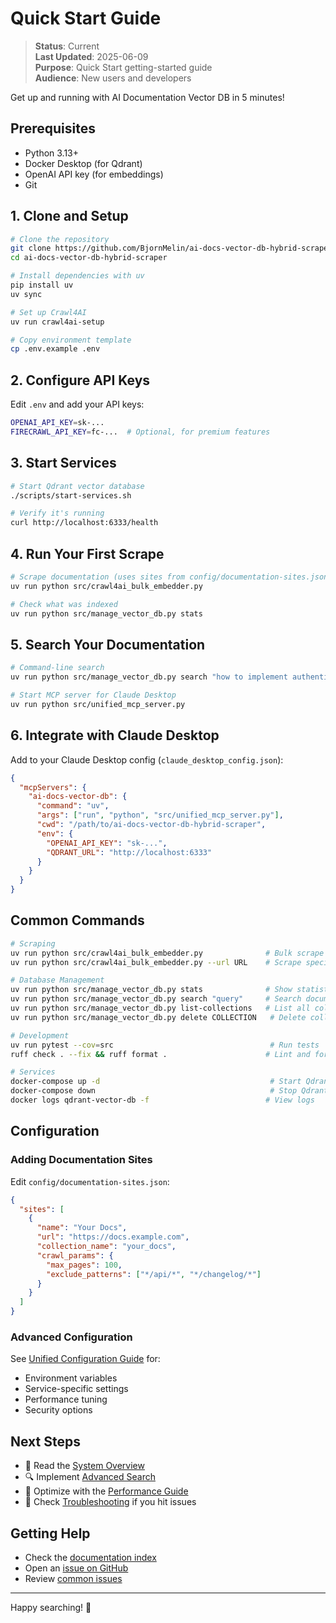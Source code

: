 # Quick Start Guide

> **Status**: Current  
> **Last Updated**: 2025-06-09  
> **Purpose**: Quick Start getting-started guide  
> **Audience**: New users and developers

Get up and running with AI Documentation Vector DB in 5 minutes!

## Prerequisites

- Python 3.13+
- Docker Desktop (for Qdrant)
- OpenAI API key (for embeddings)
- Git

## 1. Clone and Setup

```bash
# Clone the repository
git clone https://github.com/BjornMelin/ai-docs-vector-db-hybrid-scraper.git
cd ai-docs-vector-db-hybrid-scraper

# Install dependencies with uv
pip install uv
uv sync

# Set up Crawl4AI
uv run crawl4ai-setup

# Copy environment template
cp .env.example .env
```

## 2. Configure API Keys

Edit `.env` and add your API keys:

```bash
OPENAI_API_KEY=sk-...
FIRECRAWL_API_KEY=fc-...  # Optional, for premium features
```

## 3. Start Services

```bash
# Start Qdrant vector database
./scripts/start-services.sh

# Verify it's running
curl http://localhost:6333/health
```

## 4. Run Your First Scrape

```bash
# Scrape documentation (uses sites from config/documentation-sites.json)
uv run python src/crawl4ai_bulk_embedder.py

# Check what was indexed
uv run python src/manage_vector_db.py stats
```

## 5. Search Your Documentation

```bash
# Command-line search
uv run python src/manage_vector_db.py search "how to implement authentication" --limit 5

# Start MCP server for Claude Desktop
uv run python src/unified_mcp_server.py
```

## 6. Integrate with Claude Desktop

Add to your Claude Desktop config (`claude_desktop_config.json`):

```json
{
  "mcpServers": {
    "ai-docs-vector-db": {
      "command": "uv",
      "args": ["run", "python", "src/unified_mcp_server.py"],
      "cwd": "/path/to/ai-docs-vector-db-hybrid-scraper",
      "env": {
        "OPENAI_API_KEY": "sk-...",
        "QDRANT_URL": "http://localhost:6333"
      }
    }
  }
}
```

## Common Commands

```bash
# Scraping
uv run python src/crawl4ai_bulk_embedder.py              # Bulk scrape all sites
uv run python src/crawl4ai_bulk_embedder.py --url URL    # Scrape specific URL

# Database Management
uv run python src/manage_vector_db.py stats              # Show statistics
uv run python src/manage_vector_db.py search "query"     # Search documents
uv run python src/manage_vector_db.py list-collections   # List all collections
uv run python src/manage_vector_db.py delete COLLECTION   # Delete collection

# Development
uv run pytest --cov=src                                   # Run tests
ruff check . --fix && ruff format .                      # Lint and format

# Services
docker-compose up -d                                      # Start Qdrant
docker-compose down                                       # Stop Qdrant
docker logs qdrant-vector-db -f                          # View logs
```

## Configuration

### Adding Documentation Sites

Edit `config/documentation-sites.json`:

```json
{
  "sites": [
    {
      "name": "Your Docs",
      "url": "https://docs.example.com",
      "collection_name": "your_docs",
      "crawl_params": {
        "max_pages": 100,
        "exclude_patterns": ["*/api/*", "*/changelog/*"]
      }
    }
  ]
}
```

### Advanced Configuration

See [Unified Configuration Guide](../reference/configuration/config-schema.md) for:

- Environment variables
- Service-specific settings
- Performance tuning
- Security options

## Next Steps

- 📖 Read the [System Overview](../concepts/architecture/system-overview.md)
- 🔍 Implement [Advanced Search](../how-to-guides/implement-search/advanced-search.md)
- 🚀 Optimize with the [Performance Guide](../how-to-guides/optimize-performance/performance-guide.md)
- 🐛 Check [Troubleshooting](../../operations/troubleshooting.md) if you hit issues

## Getting Help

- Check the [documentation index](../../reference/mcp-tools/README.md)
- Open an [issue on GitHub](https://github.com/BjornMelin/ai-docs-vector-db-hybrid-scraper/issues)
- Review [common issues](../../operations/troubleshooting.md)

---

Happy searching! 🚀
